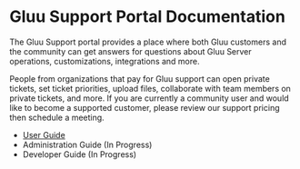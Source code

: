 # Gluu Support Portal Documentation
The Gluu Support portal provides a place where both Gluu customers and the community can get answers for questions about Gluu Server operations, customizations, integrations and more.

People from organizations that pay for Gluu support can open private tickets, set ticket priorities, upload files, collaborate with team members on private tickets, and more. If you are currently a community user and would like to become a supported customer, please review our support pricing then schedule a meeting.

- [User Guide](./user-guide/index.md)
- Administration Guide (In Progress)
- Developer Guide (In Progress)
